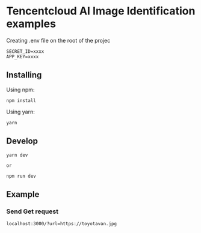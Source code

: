 # Tencentcloud AI Image Identification examples

Creating .env file on the root of the projec

```
SECRET_ID=xxxx
APP_KEY=xxxx
```

## Installing

Using npm:

```
npm install
```

Using yarn:

```
yarn
```

## Develop

```
yarn dev

or

npm run dev
```

## Example

### Send Get request

```
localhost:3000/?url=https://toyotavan.jpg
```
